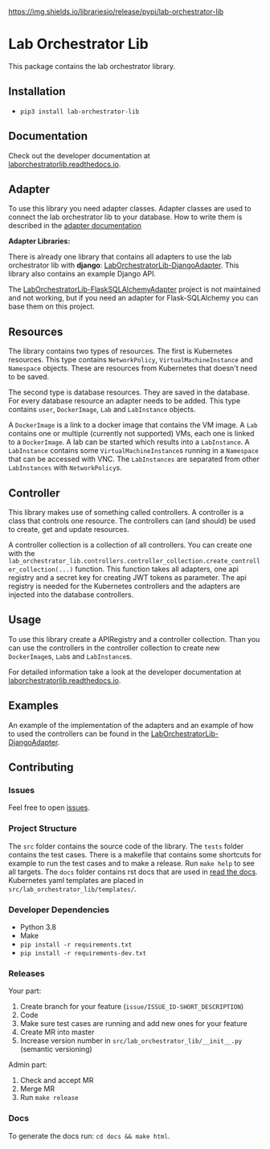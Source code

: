 https://img.shields.io/librariesio/release/pypi/lab-orchestrator-lib

# Lab Orchestrator Lib

This package contains the lab orchestrator library.

## Installation

- `pip3 install lab-orchestrator-lib`

## Documentation

Check out the developer documentation at [laborchestratorlib.readthedocs.io](https://laborchestratorlib.readthedocs.io/en/latest/).

## Adapter

To use this library you need adapter classes. Adapter classes are used to connect the lab orchestrator lib to your database. How to write them is described in the [adapter documentation](https://laborchestratorlib.readthedocs.io/en/latest/adapters.html)

**Adapter Libraries:**

There is already one library that contains all adapters to use the lab orchestrator lib with **django**: [LabOrchestratorLib-DjangoAdapter](https://github.com/LabOrchestrator/LabOrchestratorLib-DjangoAdapter). This library also contains an example Django API.

The [LabOrchestratorLib-FlaskSQLAlchemyAdapter](https://github.com/LabOrchestrator/LabOrchestratorLib-FlaskSQLAlchemyAdapter) project is not maintained and not working, but if you need an adapter for Flask-SQLAlchemy you can base them on this project.

## Resources

The library contains two types of resources. The first is Kubernetes resources. This type contains `NetworkPolicy`, `VirtualMachineInstance` and `Namespace` objects. These are resources from Kubernetes that doesn't need to be saved.

The second type is database resources. They are saved in the database. For every database resource an adapter needs to be added. This type contains `user`, `DockerImage`, `Lab` and `LabInstance` objects.

A `DockerImage` is a link to a docker image that contains the VM image. A `Lab` contains one or multiple (currently not supported) VMs, each one is linked to a `DockerImage`. A lab can be started which results into a `LabInstance`. A `LabInstance` contains some `VirtualMachineInstance`s running in a `Namespace` that can be accessed with VNC. The `LabInstances` are separated from other `LabInstances` with `NetworkPolicy`s.

## Controller

This library makes use of something called controllers. A controller is a class that controls one resource. The controllers can (and should) be used to create, get and update resources.

A controller collection is a collection of all controllers. You can create one with the `lab_orchestrator_lib.controllers.controller_collection.create_controller_collection(...)` function. This function takes all adapters, one api registry and a secret key for creating JWT tokens as parameter. The api registry is needed for the Kubernetes controllers and the adapters are injected into the database controllers.

## Usage

To use this library create a APIRegistry and a controller collection. Than you can use the controllers in the controller collection to create new `DockerImage`s, `Lab`s and `LabInstance`s.

For detailed information take a look at the developer documentation at [laborchestratorlib.readthedocs.io](https://laborchestratorlib.readthedocs.io/en/latest/).

## Examples

An example of the implementation of the adapters and an example of how to used the controllers can be found in the [LabOrchestratorLib-DjangoAdapter](https://github.com/LabOrchestrator/LabOrchestratorLib-DjangoAdapter).

## Contributing

### Issues

Feel free to open [issues](https://github.com/LabOrchestrator/LabOrchestratorLib/issues).

### Project Structure

The `src` folder contains the source code of the library. The `tests` folder contains the test cases. There is a makefile that contains some shortcuts for example to run the test cases and to make a release. Run `make help` to see all targets. The `docs` folder contains rst docs that are used in [read the docs](https://laborchestratorlib.readthedocs.io/en/latest/). Kubernetes yaml templates are placed in `src/lab_orchestrator_lib/templates/`.

### Developer Dependencies

- Python 3.8
- Make
- `pip install -r requirements.txt`
- `pip install -r requirements-dev.txt`

### Releases

Your part:

1. Create branch for your feature (`issue/ISSUE_ID-SHORT_DESCRIPTION`)
2. Code
3. Make sure test cases are running and add new ones for your feature
4. Create MR into master
5. Increase version number in `src/lab_orchestrator_lib/__init__.py` (semantic versioning)

Admin part:

1. Check and accept MR
2. Merge MR
3. Run `make release`

### Docs

To generate the docs run: `cd docs && make html`.
